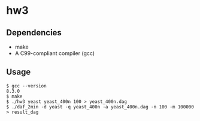 # hw3

## Dependencies
- make
- A C99-compliant compiler (gcc)

## Usage
```
$ gcc --version
8.3.0
$ make
$ ./hw3 yeast yeast_400n 100 > yeast_400n.dag
$ ./daf_2min -d yeast -q yeast_400n -a yeast_400n.dag -n 100 -m 100000 > result_dag
```
